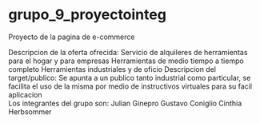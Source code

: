 # grupo_9_proyectointeg
Proyecto de la pagina de e-commerce

Descripcion de la oferta ofrecida:
Servicio de alquileres de herramientas para el hogar y para empresas
Herramientas de medio tiempo a tiempo completo 
Herramientas industriales y de oficio 
Descripcion del target/publico:
Se apunta a un publico tanto industrial como particular, se facilita el uso de la misma por medio de instructivos virtuales para su facil aplicacion  
Los integrantes del grupo son: 
Julian Ginepro 
Gustavo Coniglio
Cinthia Herbsommer



